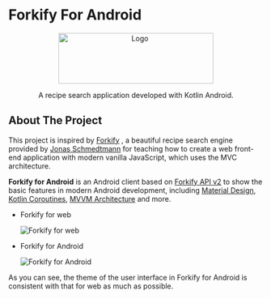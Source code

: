 # Forkify For Android

<div align="center">
  <img src="https://vonbrank-images.oss-cn-hangzhou.aliyuncs.com/20230121-ForkifyForAndroid/forkify-logo.webp" alt="Logo" width="306" height="100">
  <p align="center">
    A recipe search application developed with Kotlin Android.
  </p>
</div>

## About The Project

This project is inspired by [Forkify](https://forkify-v2.netlify.app/) , a beautiful recipe search engine provided by [Jonas Schmedtmann](https://twitter.com/jonasschmedtman) for teaching how to create a web front-end application with modern vanilla JavaScript, which uses the MVC architecture. 

**Forkify for Android** is an Android client based on [Forkify API v2](https://forkify-api.herokuapp.com/v2) to show the basic features in modern Android development, including [Material Design](https://m3.material.io/), [Kotlin Coroutines](https://developer.android.com/kotlin/coroutines), [MVVM Architecture](https://developer.android.com/topic/architecture) and more. 

+ Forkify for web
  
  ![Forkify for web](https://vonbrank-images.oss-cn-hangzhou.aliyuncs.com/20230121-ForkifyForAndroid/forkify-web.jpg)

+ Forkify for Android
  
  ![Forkify for Android](https://vonbrank-images.oss-cn-hangzhou.aliyuncs.com/20230121-ForkifyForAndroid/forkify-android.jpg)

As you can see, the theme of the user interface in Forkify for Android is consistent with that for web as much as possible. 
